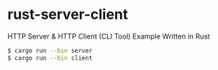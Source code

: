 # rust-server-client
HTTP Server &amp; HTTP Client (CLI Tool) Example Written in Rust 

```sh
$ cargo run --bin server
$ cargo run --bin client
```